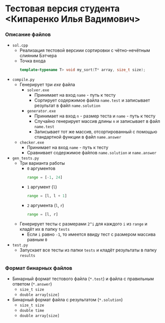 # Тестовая версия студента <Кипаренко Илья Вадимович>

### Описание файлов

* `sol.cpp`
  * Реализация тестовой версиии сортировки с чётно-нечётным слияним Бэтчера
  * Точка входа 
    ```cpp
    template<typename T> void my_sort(T* array, size_t size);
    ```
* `compile.py`
  * Генерирует три *exe* файла
    * `solver.exe`
      *  Принимает на вход `name` - путь к тесту
      *  Сортирует содержимое файла `name.test` и записывает результат в файл `name.solution`
    * `generator.exe`
      *  Принимает на вход `n` - размер теста и `name` - путь к тесту
      *  Случайно генерирует массив длины `n` и записывает в файл `name.test` 
      *  Записывает тот же массив, отсортированный с помощью стандартной функции в файл `name.answer`
   * `checker.exe`
      * Принимает на вход `name` - путь к тесту
      * Сравнивает содержимое файлов `name.solution` и `name.answer`
* `gen_tests.py`
  * Три варианта работы
    * `0` аргументов
        ```python 
        range = [-1, 24]
        ```
    * `1` аргумент (`l`)
        ```python 
        range = [l, l + 1]
        ```
    * `2` аргумента (`l`, `r`)
        ```python 
        range = [l, r]
        ```
  * Генерирует тесты с размерами `2^i` для каждого `i` из `range` и кладёт их в папку `tests`
    * Если `i` равно `-1`, то имеется ввиду тест с размером массива равным `0`
* `test.py`
  * Запускает все тесты из папки `tests` и кладёт результаты в папку `results` 

### Формат бинарных файлов

* Бинарный формат тестового файла (`*.test`) и файла с правильным ответом (`*.answer`)
  * `size_t size`
  * `double array[size]`
* Бинарный формат файла с результатом (`*.solution`)
  * `size_t size`
  * `double time`
  * `double array[size]` 
